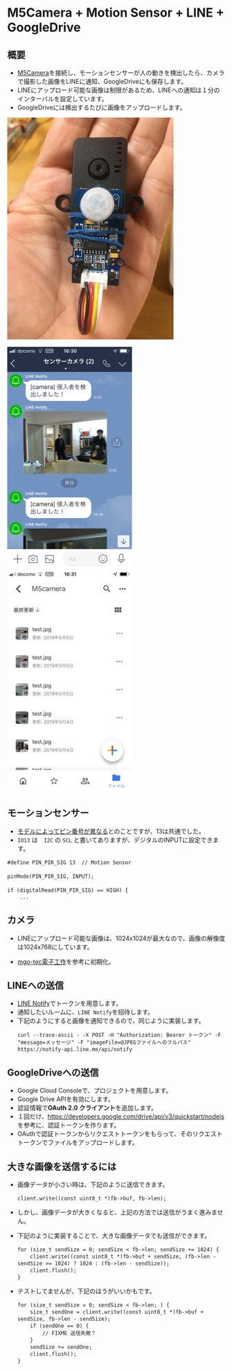 # M5Camera + Motion Sensor + LINE + GoogleDrive

## 概要

* [M5Camera](https://docs.m5stack.com/#/en/unit/m5camera)を接続し、モーションセンサーが人の動きを検出したら、カメラで撮影した画像をLINEに通知、GoogleDriveにも保存します。
* LINEにアップロード可能な画像は制限があるため、LINEへの通知は１分のインターバルを設定しています。
* GoogleDriveには検出するたびに画像をアップロードします。

![M5Camera](doc/img/m5camera.JPG)

![LINE](doc/img/line.PNG)
![Google Drive](doc/img/googleDrive.PNG)


## モーションセンサー

* [モデルによってピン番号が異なる](https://docs.m5stack.com/#/en/unit/m5camera)とのことですが、13は共通でした。
* `IO13` は　`I2C` の `SCL` と書いてありますが、デジタルのINPUTに設定できます。

```
#define PIN_PIR_SIG 13  // Motion Sensor

pinMode(PIN_PIR_SIG, INPUT);

if (digitalRead(PIN_PIR_SIG) == HIGH) {
    ...
```

## カメラ

* LINEにアップロード可能な画像は、1024x1024が最大なので、画像の解像度は1024x768にしています。

* [mgo-tec電子工作](https://www.mgo-tec.com/blog-entry-m5camera-arduino.html/3)を参考に初期化。


## LINEへの送信

* [LINE Notify](https://notify-bot.line.me/ja/)でトークンを用意します。
* 通知したいルームに、`LINE Notify`を招待します。
* 下記のようにすると画像を通知できるので、同じように実装します。
    ```
    curl --trace-ascii - -X POST -H "Authorization: Bearer トークン" -F "message=メッセージ" -F "imageFile=@JPEGファイルへのフルパス" https://notify-api.line.me/api/notify
    ```

## GoogleDriveへの送信

* Google Cloud Consoleで、プロジェクトを用意します。
* Google Drive APIを有効にします。
* 認証情報で**OAuth 2.0 クライアント**を追加します。
* １回だけ、https://developers.google.com/drive/api/v3/quickstart/nodejs を参考に、認証トークンを作ります。
* OAuthで認証トークンからリクエストトークンをもらって、そのリクエストトークンでファイルをアップロードします。

## 大きな画像を送信するには

* 画像データが小さい時は、下記のように送信できます。
    ```
    client.write((const uint8_t *)fb->buf, fb->len);
    ```

* しかし、画像データが大きくなると、上記の方法では送信がうまく進みません。

* 下記のように実装することで、大きな画像データでも送信ができます。
    ```
    for (size_t sendSize = 0; sendSize < fb->len; sendSize += 1024) {
        client.write((const uint8_t *)fb->buf + sendSize, (fb->len - sendSize >= 1024) ? 1024 : (fb->len - sendSize));
        client.flush();
    }
    ```

* テストしてませんが、下記のほうがいいかもです。
    ```
    for (size_t sendSize = 0; sendSize < fb->len; ) {
        size_t sendOne = client.write((const uint8_t *)fb->buf + sendSize, fb->len - sendSize);
        if (sendOne == 0) {
            // FIXME 送信失敗？
        }
        sendSize += sendOne;
        client.flush();
    }
    ```
